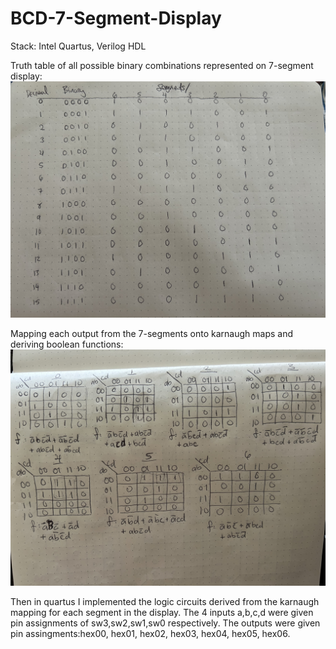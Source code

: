 # BCD-7-Segment-Display

Stack: Intel Quartus, Verilog HDL

Truth table of all possible binary combinations represented on 7-segment display:
![alt text](https://github.com/JNario31/BCD-7-Segment-Display/blob/main/IMG-1814.jpg)

Mapping each output from the 7-segments onto karnaugh maps and deriving boolean functions:
![alt text](https://github.com/JNario31/BCD-7-Segment-Display/blob/main/IMG-1815.jpg)

Then in quartus I implemented the logic circuits derived from the karnaugh mapping for each segment in the display.
The 4 inputs a,b,c,d were given pin assignments of sw3,sw2,sw1,sw0 respectively.
The outputs were given pin assingments:hex00, hex01, hex02, hex03, hex04, hex05, hex06.
